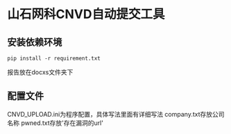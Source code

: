 # 山石网科CNVD自动提交工具
## 安装依赖环境

```shell
pip install -r requirement.txt
```

报告放在docxs文件夹下
## 配置文件

CNVD_UPLOAD.ini为程序配置，具体写法里面有详细写法 
company.txt存放公司名称 
pwned.txt存放'存在漏洞的url' 
 
